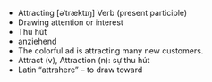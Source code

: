 - Attracting	[əˈtræktɪŋ]	Verb (present participle)  
- Drawing attention or interest  
- Thu hút  
- anziehend  
- The colorful ad is attracting many new customers.  
- Attract (v), Attraction (n): sự thu hút  
- Latin “attrahere” – to draw toward